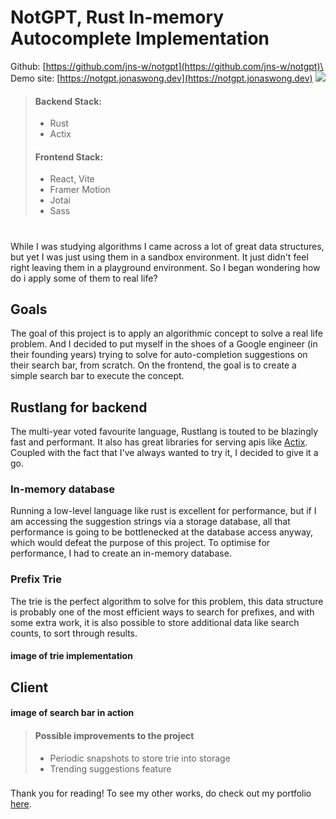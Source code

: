 # NotGPT, Rust In-memory Autocomplete Implementation
Github: [https://github.com/jns-w/notgpt](https://github.com/jns-w/notgpt)\
Demo site: [https://notgpt.jonaswong.dev](https://notgpt.jonaswong.dev)
![](https://res.cloudinary.com/ds1s8ilcc/image/upload/v1706968350/Devsite/notgpt/Notgpt-main_p98wko.png)
> #### Backend Stack:
> - Rust
> - Actix
> #### Frontend Stack:
> - React, Vite
> - Framer Motion
> - Jotai
> - Sass
# 
While I was studying algorithms I came across a lot of great data structures, but yet I was just using them in a sandbox environment. It just didn't feel right leaving them in a playground environment. So I began wondering how do i apply some of them to real life?
## Goals
The goal of this project is to apply an algorithmic concept to solve a real life problem. And I decided to put myself in the shoes of a Google engineer (in their founding years) trying to solve for auto-completion suggestions on their search bar, from scratch. On the frontend, the goal is to create a simple search bar to execute the concept.
## Rustlang for backend
The multi-year voted favourite language, Rustlang is touted to be blazingly fast and performant. It also has great libraries for serving apis like [Actix](https://actix.rs/). Coupled with the fact that I've always wanted to try it, I decided to give it a go.
### In-memory database
Running a low-level language like rust is excellent for performance, but if I am accessing the suggestion strings via a storage database, all that performance is going to be bottlenecked at the database access anyway, which would defeat the purpose of this project.
To optimise for performance, I had to create an in-memory database.
### Prefix Trie
The trie is the perfect algorithm to solve for this problem, this data structure is probably one of the most efficient ways to search for prefixes, and with some extra work, it is also possible to store additional data like search counts, to sort through results.
#### image of trie implementation
## Client
#### image of search bar in action
> #### Possible improvements to the project
> - Periodic snapshots to store trie into storage
> - Trending suggestions feature
### 
Thank you for reading! To see my other works, do check out my portfolio [here](/#Portfolio).
